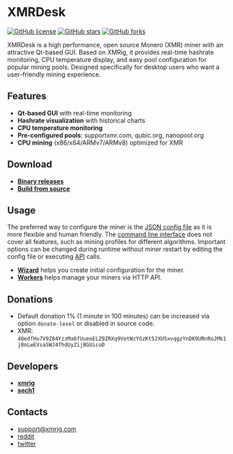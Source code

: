 # XMRDesk

[![GitHub license](https://img.shields.io/github/license/speteai/xmrdesk.svg)](https://github.com/speteai/xmrdesk/blob/master/LICENSE)
[![GitHub stars](https://img.shields.io/github/stars/speteai/xmrdesk.svg)](https://github.com/speteai/xmrdesk/stargazers)
[![GitHub forks](https://img.shields.io/github/forks/speteai/xmrdesk.svg)](https://github.com/speteai/xmrdesk/network)

XMRDesk is a high performance, open source Monero (XMR) miner with an attractive Qt-based GUI. Based on XMRig, it provides real-time hashrate monitoring, CPU temperature display, and easy pool configuration for popular mining pools. Designed specifically for desktop users who want a user-friendly mining experience.

## Features
- **Qt-based GUI** with real-time monitoring
- **Hashrate visualization** with historical charts
- **CPU temperature monitoring**
- **Pre-configured pools**: supportxmr.com, qubic.org, nanopool.org
- **CPU mining** (x86/x64/ARMv7/ARMv8) optimized for XMR

## Download
* **[Binary releases](https://github.com/xmrig/xmrig/releases)**
* **[Build from source](https://xmrig.com/docs/miner/build)**

## Usage
The preferred way to configure the miner is the [JSON config file](https://xmrig.com/docs/miner/config) as it is more flexible and human friendly. The [command line interface](https://xmrig.com/docs/miner/command-line-options) does not cover all features, such as mining profiles for different algorithms. Important options can be changed during runtime without miner restart by editing the config file or executing [API](https://xmrig.com/docs/miner/api) calls.

* **[Wizard](https://xmrig.com/wizard)** helps you create initial configuration for the miner.
* **[Workers](http://workers.xmrig.info)** helps manage your miners via HTTP API.

## Donations
* Default donation 1% (1 minute in 100 minutes) can be increased via option `donate-level` or disabled in source code.
* XMR: `48edfHu7V9Z84YzzMa6fUueoELZ9ZRXq9VetWzYGzKt52XU5xvqgzYnDK9URnRoJMk1j8nLwEVsaSWJ4fhdUyZijBGUicoD`

## Developers
* **[xmrig](https://github.com/xmrig)**
* **[sech1](https://github.com/SChernykh)**

## Contacts
* support@xmrig.com
* [reddit](https://www.reddit.com/user/XMRig/)
* [twitter](https://twitter.com/xmrig_dev)
